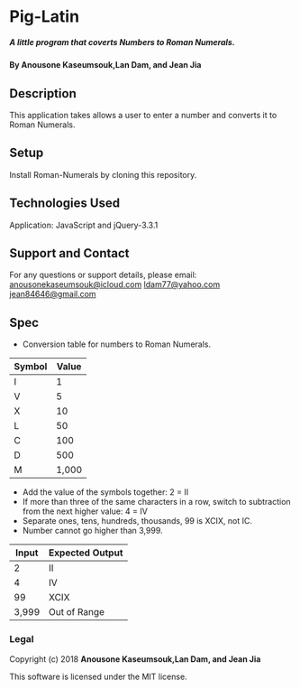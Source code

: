 # Pig-Latin

##### A little program that coverts Numbers to Roman Numerals.

#### By Anousone Kaseumsouk,Lan Dam, and Jean Jia

## Description

This application takes allows a user to enter a number  and converts it to Roman Numerals.

## Setup

Install Roman-Numerals by cloning this repository.

## Technologies Used

Application: JavaScript and jQuery-3.3.1

## Support and Contact

For any questions or support details, please email:
anousonekaseumsouk@icloud.com
ldam77@yahoo.com
jean84646@gmail.com

## Spec

* Conversion table for numbers to Roman Numerals.

|Symbol  | Value    |
|--------|----------|
|I       |1         |
|V       |5         |
|X       |10        |
|L       |50        |
|C       |100       |
|D       |500       |
|M       |1,000     |

* Add the value of the symbols together: 2 = II
* If more than three of the same characters in a row, switch to subtraction from the next higher value: 4 = IV
* Separate ones, tens, hundreds, thousands, 99 is XCIX, not IC.
* Number cannot go higher than 3,999.

| Input           | Expected Output      |
| --------------- |--------------------  |
| 2               | II                   |
| 4               | IV                   |
| 99              | XCIX                 |
| 3,999           | Out of Range         |

### Legal

Copyright (c) 2018 **Anousone Kaseumsouk,Lan Dam, and Jean Jia**

This software is licensed under the MIT license.
